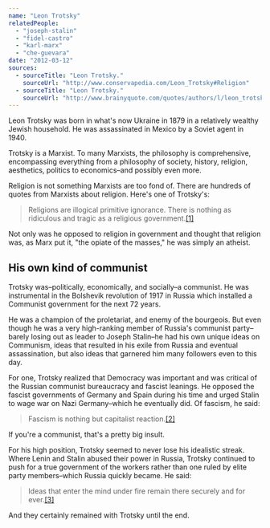 ```yaml
---
name: "Leon Trotsky"
relatedPeople:
  - "joseph-stalin"
  - "fidel-castro"
  - "karl-marx"
  - "che-guevara"
date: "2012-03-12"
sources:
  - sourceTitle: "Leon Trotsky."
    sourceUrl: "http://www.conservapedia.com/Leon_Trotsky#Religion"
  - sourceTitle: "Leon Trotsky."
    sourceUrl: "http://www.brainyquote.com/quotes/authors/l/leon_trotsky.html"
---
```


Leon Trotsky was born in what's now Ukraine in 1879 in a relatively wealthy Jewish household. He was assassinated in Mexico by a Soviet agent in 1940.

Trotsky is a Marxist. To many Marxists, the philosophy is comprehensive, encompassing everything from a philosophy of society, history, religion, aesthetics, politics to economics–and possibly even more.

Religion is not something Marxists are too fond of. There are hundreds of quotes from Marxists about religion. Here's one of Trotsky's:

>Religions are illogical primitive ignorance. There is nothing as ridiculous and tragic as a religious government.<a class="source-citation" href="#http://www.conservapedia.com/Leon_Trotsky#Religion" title="Leon Trotsky.">[1]</a>

Not only was he opposed to religion in government and thought that religion was, as Marx put it, "the opiate of the masses," he was simply an atheist.


## His own kind of communist

Trotsky was–politically, economically, and socially–a communist. He was instrumental in the Bolshevik revolution of 1917 in Russia which installed a Communist government for the next 72 years.

He was a champion of the proletariat, and enemy of the bourgeois. But even though he was a very high-ranking member of Russia's communist party–barely losing out as leader to Joseph Stalin–he had his own unique ideas on Communism, ideas that resulted in his exile from Russia and eventual assassination, but also ideas that garnered him many followers even to this day.

For one, Trotsky realized that Democracy was important and was critical of the Russian communist bureaucracy and fascist leanings. He opposed the fascist governments of Germany and Spain during his time and urged Stalin to wage war on Nazi Germany–which he eventually did. Of fascism, he said:

>Fascism is nothing but capitalist reaction.<a class="source-citation" href="#http://www.brainyquote.com/quotes/authors/l/leon_trotsky.html" title="Leon Trotsky.">[2]</a>

If you're a communist, that's a pretty big insult.

For his high position, Trotsky seemed to never lose his idealistic streak. Where Lenin and Stalin abused their power in Russia, Trotsky continued to push for a true government of the workers rather than one ruled by elite party members–which Russia quickly became. He said:

>Ideas that enter the mind under fire remain there securely and for ever.<a class="source-citation" href="#http://www.brainyquote.com/quotes/authors/l/leon_trotsky.html" title="Leon Trotsky.">[3]</a>

And they certainly remained with Trotsky until the end.